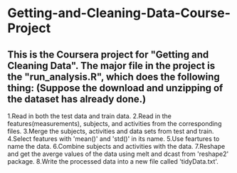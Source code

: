# Getting-and-Cleaning-Data-Course-Project
## This is the Coursera project for "Getting and Cleaning Data". The major file in the project is the "run_analysis.R", which does the following thing: (Suppose the download and unzipping of the dataset has already done.)
1.Read in both the test data and train data.
2.Read in the features(measurements), subjects, and activities from the corresponding files.
3.Merge the subjects, activities and data sets from test and train.
4.Select features with 'mean()' and 'std()' in its name.
5.Use feartures to name the data.
6.Combine subjects and activities with the data.
7.Reshape and get the averge values of the data using melt and dcast from 'reshape2' package.
8.Write the processed data into a new file called 'tidyData.txt'.

